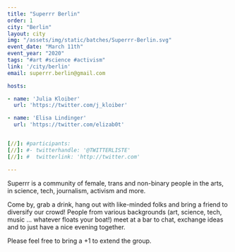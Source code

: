 ```yaml
---
title: "Superrr Berlin"
order: 1
city: "Berlin"
layout: city
img: "/assets/img/static/batches/Superrr-Berlin.svg"
event_date: "March 11th"
event_year: "2020"
tags: "#art #science #activism"
link: '/city/berlin'
email: superrr.berlin@gmail.com

hosts:

- name: 'Julia Kloiber'
  url: 'https://twitter.com/j_kloiber'

- name: 'Elisa Lindinger'
  url: 'https://twitter.com/elizab0t'


[//]: #participants:
[//]: #- twitterhandle: '@TWITTERLISTE'
[//]: #  twitterlink: 'http://twitter.com'

---
```


Superrr is a community of female, trans and non-binary people in the arts, in science, tech, journalism, activism and more.

Come by, grab a drink, hang out with like-minded folks and bring a friend to diversify our crowd! People from various backgrounds (art, science, tech, music ... whatever floats your boat!) meet at a bar to chat, exchange ideas and to just have a nice evening together.

Please feel free to bring a +1 to extend the group.







